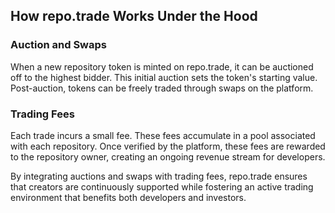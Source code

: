 ## How repo.trade Works Under the Hood

### Auction and Swaps

When a new repository token is minted on repo.trade, it can be auctioned off to the highest bidder. This initial auction sets the token's starting value. Post-auction, tokens can be freely traded through swaps on the platform.

### Trading Fees

Each trade incurs a small fee. These fees accumulate in a pool associated with each repository. Once verified by the platform, these fees are rewarded to the repository owner, creating an ongoing revenue stream for developers.

By integrating auctions and swaps with trading fees, repo.trade ensures that creators are continuously supported while fostering an active trading environment that benefits both developers and investors.
